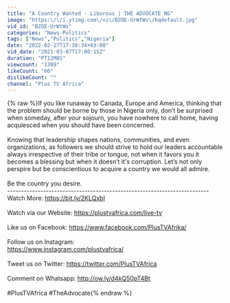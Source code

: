 ```yaml
---
title: "A Country Wanted - Liborous | THE ADVOCATE NG"
image: "https:\/\/i.ytimg.com\/vi\/BZOE-UrWtWs\/hqdefault.jpg"
vid_id: "BZOE-UrWtWs"
categories: "News-Politics"
tags: ["News","Politics","Nigeria"]
date: "2022-02-27T17:38:34+03:00"
vid_date: "2021-03-07T17:00:15Z"
duration: "PT12M8S"
viewcount: "1309"
likeCount: "60"
dislikeCount: ""
channel: "Plus TV Africa"
---
```

{% raw %}If you like runaway to Canada, Europe and America, thinking that the problem should be borne by those in Nigeria only, don’t be surprised when someday, after your sojourn, you have nowhere to call home, having acquiesced when you should have been concerned.<br /><br />Knowing that leadership shapes nations, communities, and even organizations, as followers we should strive to hold our leaders accountable always irrespective of their tribe or tongue, not when it favors you it becomes a blessing but when it doesn’t it's corruption. Let’s not only perspire but be conscientious to acquire a country we would all admire.<br /><br />Be the country you desire.<br />-------------------------------------------------------------------------<br />Watch More: <a rel="nofollow" target="blank" href="https://bit.ly/2KLQxbI">https://bit.ly/2KLQxbI</a><br /><br />Watch via our Website: <a rel="nofollow" target="blank" href="https://plustvafrica.com/live-tv">https://plustvafrica.com/live-tv</a><br /><br />Like us on Facebook: <a rel="nofollow" target="blank" href="https://www.facebook.com/PlusTVAfrika/">https://www.facebook.com/PlusTVAfrika/</a><br /><br />Follow us on Instagram: <br /><a rel="nofollow" target="blank" href="https://www.instagram.com/plustvafrica/">https://www.instagram.com/plustvafrica/</a> <br /><br />Tweet us on Twitter: <a rel="nofollow" target="blank" href="https://twitter.com/PlusTVAfrica">https://twitter.com/PlusTVAfrica</a><br /><br />Comment on Whatsapp: <a rel="nofollow" target="blank" href="http://ow.ly/d4kQ50pT4Bt">http://ow.ly/d4kQ50pT4Bt</a><br /><br />#PlusTVAfrica #TheAdvocate{% endraw %}
